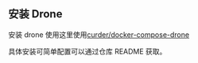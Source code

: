 ## 安装 Drone


安装 drone 使用这里使用[curder/docker-compose-drone](https://github.com/curder/docker-compose-drone)

具体安装可简单配置可以通过仓库 README 获取。
